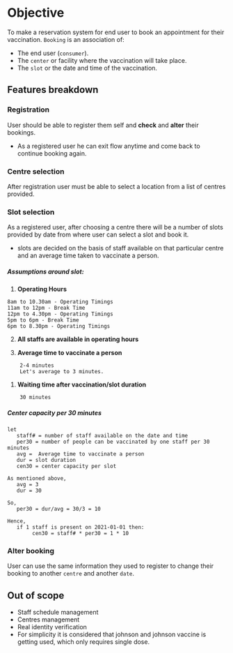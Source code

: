 # Objective
To make a reservation system for end user to book an appointment for their vaccination. `Booking` is an association of: 
- The end user (`consumer`).
- The `center` or facility where the vaccination will take place.
- The `slot` or the date and time of the vaccination. 

## Features breakdown

### Registration
User should be able to register them self and **check** and **alter** their bookings.

- As a registered user he can exit flow anytime and come back to continue booking again.

### Centre selection
After registration user must be able to select a location from a list of centres provided.

### Slot selection
As a registered user, after choosing a centre there will be a number of slots provided by date from where user can select a slot and book it.
- slots are decided on the basis of staff available on that particular centre and an average time taken to vaccinate a person.
##### Assumptions around slot:
1. **Operating Hours**
```
8am to 10.30am - Operating Timings
11am to 12pm - Break Time
12pm to 4.30pm - Operating Timings
5pm to 6pm - Break Time
6pm to 8.30pm - Operating Timings
```
2. **All staffs are available in operating hours**
   
3. **Average time to vaccinate a person**
```
    2-4 minutes
    Let's average to 3 minutes.
```
1. **Waiting time after vaccination/slot duration**
``` 
    30 minutes
```

##### Center capacity per 30 minutes
```
let
   staff# = number of staff available on the date and time
   per30 = number of people can be vaccinated by one staff per 30 minutes
   avg =  Average time to vaccinate a person
   dur = slot duration
   cen30 = center capacity per slot
 
As mentioned above,
   avg = 3
   dur = 30

So,
   per30 = dur/avg = 30/3 = 10

Hence,
   if 1 staff is present on 2021-01-01 then:
        cen30 = staff# * per30 = 1 * 10
```
### Alter booking
User can use the same information they used to register to change their booking to another `centre` and another `date`.

## Out of scope
- Staff schedule management
- Centres management
- Real identity verification
- For simplicity it is considered that johnson and johnson vaccine is getting used, which only requires single dose. 

